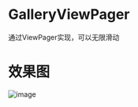 # GalleryViewPager
通过ViewPager实现，可以无限滑动









# 效果图



![image](https://github.com/yeqiu/tubatu-viewpager/blob/master/screenshots/hualang.gif) 
